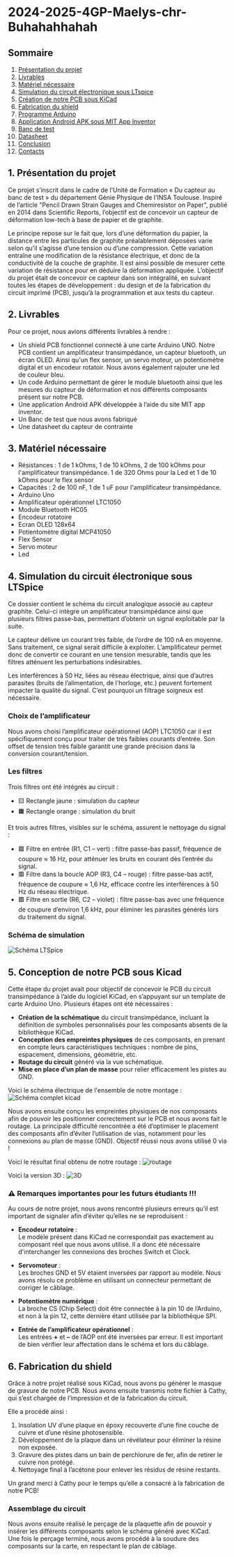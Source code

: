 # 2024-2025-4GP-Maelys-chr-Buhahahhahah

## Sommaire

1. [Présentation du projet](#présentation-du-projet)  
2. [Livrables](#livrables)  
3. [Matériel nécessaire](#matériel-nécessaire)  
4. [Simulation du circuit électronique sous LTspice](#simulation-du-circuit-électronique-sous-ltspice)  
5. [Création de notre PCB sous KiCad](#création-de-notre-pcb-sous-kicad)
6. [Fabrication du shield](#fabrication-du-shield)
7. [Programme Arduino](#programme-arduino)  
8. [Application Android APK sous MIT App Inventor](#application-android-apk-sous-mit-app-inventor)   
9. [Banc de test](#banc-de-test)   
10. [Datasheet](#datasheet)  
11. [Conclusion](#conclusion)  
12. [Contacts](#contacts)

## 1. Présentation du projet
Ce projet s’inscrit dans le cadre de l’Unité de Formation « Du capteur au banc de test » du département Génie Physique de l’INSA Toulouse. Inspiré de l’article "Pencil Drawn Strain Gauges and Chemiresistor on Paper", publié en 2014 dans Scientific Reports, l’objectif est de concevoir un capteur de déformation low-tech à base de papier et de graphite. 

Le principe repose sur le fait que, lors d’une déformation du papier, la distance entre les particules de graphite préalablement déposées varie selon qu’il s’agisse d’une tension ou d’une compression. Cette variation entraîne une modification de la résistance électrique, et donc de la conductivité de la couche de graphite. Il est ainsi possible de mesurer cette variation de résistance pour en déduire la déformation appliquée. L’objectif du projet était de concevoir ce capteur dans son intégralité, en suivant toutes les étapes de développement : du design et de la fabrication du circuit imprimé (PCB), jusqu’à la programmation et aux tests du capteur.

## 2. Livrables
Pour ce projet, nous avions différents livrables à rendre : 

- Un shield PCB fonctionnel connecté à une carte Arduino UNO. Notre PCB contient un amplificateur transimpédance, un capteur bluetooth, un écran OLED. Ainsi qu'un flex sensor, un servo moteur, un potentiomètre digital et un encodeur rotatoir. Nous avons également rajouter une led de couleur bleu. 
- Un code Arduino permettant de gérer le module bluetooth ainsi que les mesures du capteur de déformation et nos différents composants présent sur notre PCB.
- Une application Android APK développée à l’aide du site MIT app inventor.
- Un Banc de test que nous avons fabriqué
- Une datasheet du capteur de contrainte

## 3. Matériel nécessaire
- Résistances : 1 de 1 kOhms, 1 de 10 kOhms, 2 de 100 kOhms pour l'amplificateur transimpédance. 1 de 320 Ohms pour la Led et 1 de 10 kOhms pour le flex sensor
- Capacités : 2 de 100 nF, 1 de 1 uF pour l'amplificateur transimpédance.
- Arduino Uno
- Amplificateur opérationnel LTC1050
- Module Bluetooth HC05
- Encodeur rotatoire 
- Ecran OLED 128x64
- Potientomètre digital MCP41050
- Flex Sensor
- Servo moteur
- Led
  
## 4. Simulation du circuit électronique sous LTSpice
Ce dossier contient le schéma du circuit analogique associé au capteur graphite. Celui-ci intègre un amplificateur transimpédance ainsi que plusieurs filtres passe-bas, permettant d’obtenir un signal exploitable par la suite.

Le capteur délivre un courant très faible, de l’ordre de 100 nA en moyenne. Sans traitement, ce signal serait difficile à exploiter. L’amplificateur permet donc de convertir ce courant en une tension mesurable, tandis que les filtres atténuent les perturbations indésirables.

Les interférences à 50 Hz, liées au réseau électrique, ainsi que d’autres parasites (bruits de l’alimentation, de l’horloge, etc.) peuvent fortement impacter la qualité du signal. C’est pourquoi un filtrage soigneux est nécessaire.

### Choix de l’amplificateur
Nous avons choisi l’amplificateur opérationnel (AOP) LTC1050 car il est spécifiquement conçu pour traiter de très faibles courants d’entrée. Son offset de tension très faible garantit une grande précision dans la conversion courant/tension.

### Les filtres
Trois filtres ont été intégrés au circuit :

- 🟨 Rectangle jaune : simulation du capteur  
- 🟧 Rectangle orange : simulation du bruit 

Et trois autres filtres, visibles sur le schéma, assurent le nettoyage du signal :

- 🟩 Filtre en entrée (R1, C1 – vert) : filtre passe-bas passif, fréquence de coupure ≈ 16 Hz, pour atténuer les bruits en courant dès l’entrée du signal.  
- 🟥 Filtre dans la boucle AOP (R3, C4 – rouge) : filtre passe-bas actif, fréquence de coupure ≈ 1,6 Hz, efficace contre les interférences à 50 Hz du réseau électrique.  
- 🟪 Filtre en sortie (R6, C2 – violet) : filtre passe-bas avec une fréquence de coupure d’environ 1,6 kHz, pour éliminer les parasites générés lors du traitement du signal.

### Schéma de simulation
![Schéma LTSpice](./images/lt_spice.JPG)

## 5. Conception de notre PCB sous Kicad
Cette étape du projet avait pour objectif de concevoir le PCB du circuit transimpédance à l’aide du logiciel KiCad, en s’appuyant sur un template de carte Arduino Uno. Plusieurs étapes ont été nécessaires :

- **Création de la schématique** du circuit transimpédance, incluant la définition de symboles personnalisés pour les composants absents de la bibliothèque KiCad.
- **Conception des empreintes physiques** de ces composants, en prenant en compte leurs caractéristiques techniques : nombre de pins, espacement, dimensions, géométrie, etc.
- **Routage du circuit** généré via la vue schématique.
- **Mise en place d’un plan de masse** pour relier efficacement les pistes au GND.

Voici le schéma électrique de l'ensemble de notre montage :
![Schéma complet kicad](./images/schémacomplet.png)

Nous avons ensuite conçu les empreintes physiques de nos composants afin de pouvoir les positionner correctement sur le PCB et nous avons fait le routage.
La principale difficulté rencontrée a été d’optimiser le placement des composants afin d’éviter l’utilisation de vias, notamment pour les connexions au plan de masse (GND).
Objectif réussi nous avons utilisé 0 via !

Voici le résultat final obtenu de notre routage :
![routage](./images/routage.png)

Voici la version 3D : 
![3D](./images/3D.JPG)
### ⚠️ Remarques importantes pour les futurs étudiants !!!

Au cours de notre projet, nous avons rencontré plusieurs erreurs qu’il est important de signaler afin d’éviter qu’elles ne se reproduisent :

- **Encodeur rotatoire** :  
  Le modèle présent dans KiCad ne correspondait pas exactement au composant réel que nous avons utilisé. Il a donc été nécessaire d'interchanger les connexions des broches Switch et Clock.

- **Servomoteur** :  
  Les broches GND et 5V étaient inversées par rapport au modèle. Nous avons résolu ce problème en utilisant un connecteur permettant de corriger le câblage.

- **Potentiomètre numérique** :  
  La broche CS (Chip Select) doit être connectée à la pin 10 de l’Arduino, et non à la pin 12, cette dernière étant utilisée par la bibliothèque SPI.

- **Entrée de l’amplificateur opérationnel** :  
  Les entrées **+** et **–** de l’AOP ont été inversées par erreur. Il est important de bien vérifier leur affectation dans le schéma et lors du câblage.

## 6. Fabrication du shield 
Grâce à notre projet réalisé sous KiCad, nous avons pu générer le masque de gravure de notre PCB. Nous avons ensuite transmis notre fichier à Cathy, qui s’est chargée de l’impression et de la fabrication du circuit.

Elle a procédé ainsi :

1. Insolation UV d’une plaque en époxy recouverte d’une fine couche de cuivre et d’une résine photosensible.
2. Développement de la plaque dans un révélateur pour éliminer la résine non exposée.
3. Gravure des pistes dans un bain de perchlorure de fer, afin de retirer le cuivre non protégé.
4. Nettoyage final à l’acétone pour enlever les résidus de résine restants.

Un grand merci à Cathy pour le temps qu’elle a consacré à la fabrication de notre PCB!

### Assemblage du circuit
Nous avons ensuite réalisé le perçage de la plaquette afin de pouvoir y insérer les différents composants selon le schéma généré avec KiCad.  
Une fois le perçage terminé, nous avons procédé à la soudure des composants sur la carte, en respectant le plan de câblage.
